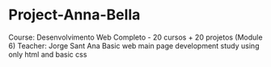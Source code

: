 # Project-Anna-Bella
Course: Desenvolvimento Web Completo - 20 cursos + 20 projetos (Module 6) 
Teacher: Jorge Sant Ana 
Basic web main page development study using only html and basic css
